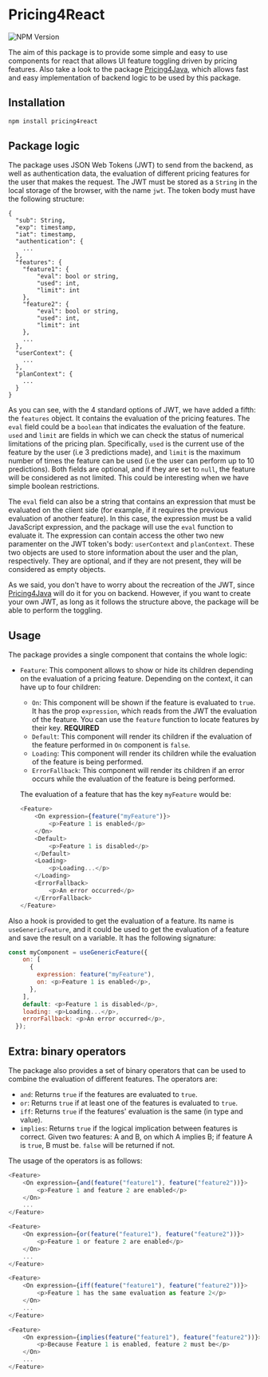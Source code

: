 # Pricing4React

![NPM Version](https://img.shields.io/npm/v/pricing4react)

The aim of this package is to provide some simple and easy to use components for react that allows UI feature toggling driven by pricing features. Also take a look to the package [Pricing4Java](https://github.com/isa-group/Pricing4Java), which allows fast and easy implementation of backend logic to be used by this package.

## Installation

```bash
npm install pricing4react
```

## Package logic

The package uses JSON Web Tokens (JWT) to send from the backend, as well as authentication data, the evaluation of different pricing features for the user that makes the request. The JWT must be stored as a `String` in the local storage of the browser, with the name `jwt`. The token body must have the following structure:

```
{
  "sub": String,
  "exp": timestamp,
  "iat": timestamp,
  "authentication": {
    ...
  },
  "features": {
    "feature1": {
        "eval": bool or string,
        "used": int,
        "limit": int
    },
    "feature2": {
        "eval": bool or string,
        "used": int,
        "limit": int
    },
    ...
  },
  "userContext": {
    ...
  },
  "planContext": {
    ...
  }
}
```

As you can see, with the 4 standard options of JWT, we have added a fifth: the `features` object. It contains the evaluation of the pricing features. The `eval` field could be a `boolean` that indicates the evaluation of the feature. `used` and `limit` are fields in which we can check the status of numerical limitations of the pricing plan. Specifically, `used` is the current use of the feature by the user (i.e 3 predictions made), and `limit` is the maximum number of times the feature can be used (i.e the user can perform up to 10 predictions). Both fields are optional, and if they are set to `null`, the feature will be considered as not limited. This could be interesting when we have simple boolean restrictions.

The `eval` field can also be a string that contains an expression that must be evaluated on the client side (for example, if it requires the previous evaluation of another feature). In this case, the expression must be a valid JavaScript expression, and the package will use the `eval` function to evaluate it. The expression can contain access the other two new paramenter on the JWT token's body: `userContext` and `planContext`. These two objects are used to store information about the user and the plan, respectively. They are optional, and if they are not present, they will be considered as empty objects.

As we said, you don't have to worry about the recreation of the JWT, since [Pricing4Java](https://github.com/isa-group/Pricing4Java) will do it for you on backend. However, if you want to create your own JWT, as long as it follows the structure above, the package will be able to perform the toggling.

## Usage

The package provides a single component that contains the whole logic: 

- `Feature`: This component allows to show or hide its children depending on the evaluation of a pricing feature. Depending on the context, it can have up to four children:
    - `On`: This component will be shown if the feature is evaluated to `true`. It has the prop `expression`, which reads from the JWT the evaluation of the feature. You can use the `feature` function to locate features by their key. **REQUIRED**
    - `Default`: This component will render its children if the evaluation of the feature performed in `On` component is `false`.
    - `Loading`: This component will render its children while the evaluation of the feature is being performed.
    - `ErrorFallback`: This component will render its children if an error occurs while the evaluation of the feature is being performed.

    The evaluation of a feature that has the key `myFeature` would be:

    ```javascript
    <Feature>
        <On expression={feature("myFeature")}>
            <p>Feature 1 is enabled</p>
        </On>
        <Default>
            <p>Feature 1 is disabled</p>
        </Default>
        <Loading>
            <p>Loading...</p>
        </Loading>
        <ErrorFallback>
            <p>An error occurred</p>
        </ErrorFallback>
    </Feature>
    ```

Also a hook is provided to get the evaluation of a feature. Its name is `useGenericFeature`, and it could be used to get the evaluation of a feature and save the result on a variable. It has the following signature:

```javascript
const myComponent = useGenericFeature({
    on: [
      {
        expression: feature("myFeature"),
        on: <p>Feature 1 is enabled</p>,
      },
    ],
    default: <p>Feature 1 is disabled</p>,
    loading: <p>Loading...</p>,
    errorFallback: <p>An error occurred</p>,
  });
```

## Extra: binary operators

The package also provides a set of binary operators that can be used to combine the evaluation of different features. The operators are:

- `and`: Returns `true` if the features are evaluated to `true`.
- `or`: Returns `true` if at least one of the features is evaluated to `true`.
- `iff`: Returns `true` if the features' evaluation is the same (in type and value).
- `implies`: Returns `true` if the logical implication between features is correct. Given two features: A and B, on which A implies B; if feature A is `true`, B must be. `false` will be returned if not.

The usage of the operators is as follows:

```javascript
<Feature>
    <On expression={and(feature("feature1"), feature("feature2"))}>
        <p>Feature 1 and feature 2 are enabled</p>
    </On>
    ...
</Feature>
```

```javascript
<Feature>
    <On expression={or(feature("feature1"), feature("feature2"))}>
        <p>Feature 1 or feature 2 are enabled</p>
    </On>
    ...
</Feature>
```

```javascript
<Feature>
    <On expression={iff(feature("feature1"), feature("feature2"))}>
        <p>Feature 1 has the same evaluation as feature 2</p>
    </On>
    ...
</Feature>
```

```javascript
<Feature>
    <On expression={implies(feature("feature1"), feature("feature2"))}>
        <p>Because Feature 1 is enabled, feature 2 must be</p>
    </On>
    ...
</Feature>
```
